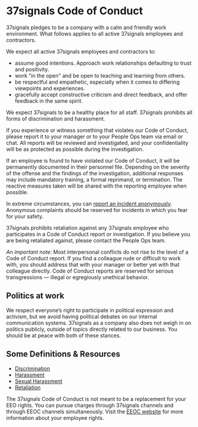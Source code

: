 # 37signals Code of Conduct

37signals pledges to be a company with a calm and friendly work environment. What follows applies to all active 37signals employees and contractors.

We expect all active 37signals employees and contractors to:
*  assume good intentions. Approach work relationships defaulting to trust and positivity.
*  work "in the open" and be open to teaching and learning from others.
*  be respectful and empathetic, especially when it comes to differing viewpoints and experiences.
*  gracefully accept constructive criticism and direct feedback, and offer feedback in the same spirit.

We expect 37signals to be a healthy place for all staff. 37signals prohibits all forms of discrimination and harassment. 

If you experience or witness something that violates our Code of Conduct, please report it to your manager or to your People Ops team via email or chat. All reports will be reviewed and investigated, and your confidentiality will be as protected as possible during the investigation.

If an employee is found to have violated our Code of Conduct, it will be permanently documented in their personnel file. Depending on the severity of the offense and the findings of the investigation, additional responses may include mandatory training, a formal reprimand, or termination. The reactive measures taken will be shared with the reporting employee when possible.

In extreme circumstances, you can [report an incident anonymously](https://3.basecamp.com/2914079/buckets/22311406/documents/4177996672). Anonymous complaints should be reserved for incidents in which you fear for your safety.

37signals prohibits retaliation against any 37signals employee who participates in a Code of Conduct report or investigation. If you believe you are being retaliated against, please contact the People Ops team.

*An important note*: Most interpersonal conflicts do not rise to the level of a Code of Conduct report. If you find a colleague rude or difficult to work with, you should address that with your manager or better yet with that colleague directly. Code of Conduct reports are reserved for serious transgressions — illegal or egregiously unethical behavior.

## Politics at work

We respect everyone’s right to participate in political expression and activism, but we avoid having political debates on our internal communication systems. 37signals as a company also does not weigh in on politics publicly, outside of topics directly related to our business. You should be at peace with both of these stances.

## Some Definitions & Resources

* [Discrimination](https://www.eeoc.gov/discrimination-type)
* [Harassment](https://www.eeoc.gov/harassment)
* [Sexual Harassment](https://www.eeoc.gov/sexual-harassment)
* [Retaliation](https://www.eeoc.gov/retaliation)

The 37signals Code of Conduct is not meant to be a replacement for your EEO rights. You can pursue charges through 37signals channels and through EEOC channels simultaneously. Visit the [EEOC website](https://www.eeoc.gov/how-file-charge-employment-discrimination) for more information about your employee rights.
